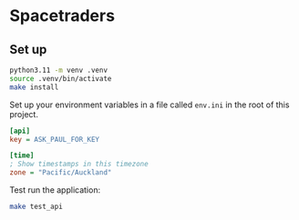 # Spacetraders

## Set up

```sh
python3.11 -m venv .venv
source .venv/bin/activate
make install
```

Set up your environment variables in a file called `env.ini` in the root of this project.

```ini
[api]
key = ASK_PAUL_FOR_KEY

[time]
; Show timestamps in this timezone
zone = "Pacific/Auckland"
```

Test run the application:

```sh
make test_api
```
